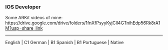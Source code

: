 ### IOS Developer

Some ARKit videos of mine: https://drive.google.com/drive/folders/1fnXfPsyyKyjCIl4GTnihEdp56Rk8rA1M?usp=share_link

----------
English | C1
German | B1
Spanish | B1
Portuguese | Native
